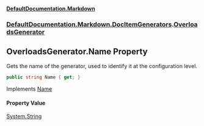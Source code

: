 #### [DefaultDocumentation\.Markdown](../../../../index.md 'index')
### [DefaultDocumentation\.Markdown\.DocItemGenerators](../../../../index.md#DefaultDocumentation.Markdown.DocItemGenerators 'DefaultDocumentation\.Markdown\.DocItemGenerators').[OverloadsGenerator](index.md 'DefaultDocumentation\.Markdown\.DocItemGenerators\.OverloadsGenerator')

## OverloadsGenerator\.Name Property

Gets the name of the generator, used to identify it at the configuration level\.

```csharp
public string Name { get; }
```

Implements [Name](https://github.com/Doraku/DefaultDocumentation/blob/master/documentation/api/DefaultDocumentation/Api/IDocItemGenerator/Name.md 'DefaultDocumentation\.Api\.IDocItemGenerator\.Name')

#### Property Value
[System\.String](https://docs.microsoft.com/en-us/dotnet/api/System.String 'System\.String')
